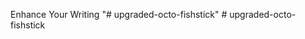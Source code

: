 Enhance Your Writing
"# upgraded-octo-fishstick" 
#   u p g r a d e d - o c t o - f i s h s t i c k  
 